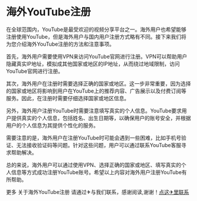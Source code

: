# 海外YouTube注册

在全球范围内，YouTube是最受欢迎的视频分享平台之一。海外用户也希望能够注册使用YouTube，但是海外用户与国内用户注册方式略有不同。接下来我们将为您介绍海外YouTube注册的方法和注意事项。

首先，海外用户需要使用VPN来访问YouTube官网进行注册。VPN可以帮助用户隐藏真实IP地址，模拟成其他国家或地区的IP地址，从而绕过地域限制，访问YouTube官网进行注册。

其次，海外用户在注册时需要选择正确的国家或地区。这一步非常重要，因为选择的国家或地区将影响到用户在YouTube上的推荐内容、广告展示以及付费订阅等服务。因此，在注册时需要仔细选择国家或地区信息。

另外，海外用户注册YouTube时需要注意填写真实的个人信息。YouTube要求用户提供真实的个人信息，包括姓名、出生日期等，以确保用户的账号安全，并根据用户的个人信息为其提供个性化的服务。

需要注意的是，海外用户在注册YouTube时可能会遇到一些困难，比如手机号验证、无法接收验证码等问题。针对这些问题，用户可以通过联系YouTube客服寻求帮助解决。

总的来说，海外用户可以通过使用VPN、选择正确的国家或地区、填写真实的个人信息等方式成功注册YouTube账号。希望以上内容对海外用户注册YouTube有所帮助。

更多 关于海外YouTube注册 请通过✈与我们联系，感谢阅读,谢谢！[点这✈里联系](https://a.k02.cc)